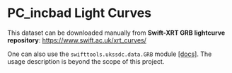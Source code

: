 # PC_incbad Light Curves
This dataset can be downloaded manually from **Swift-XRT GRB lightcurve repository**:  https://www.swift.ac.uk/xrt_curves/

One can also use the `swifttools.ukssdc.data.GRB` module [[docs]](https://www.swift.ac.uk/API/ukssdc/data/GRB.md). The usage description is beyond the scope of this project.

